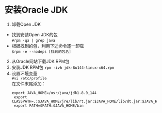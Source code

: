 # 安装Oracle JDK
1. 卸载Open JDK
  * 找到安装Open JDK的包  
    <code>#rpm -qa | grep java</code>
  * 根据找到的包，利用下述命令逐一卸载  
    <code>$rpm -e --nodeps [找到的包名]</code>
2. 从Oracle网站下载JDK RPM包
3. 安装JDK RPM包
  <code>rpm -ivh jdk-8u144-linux-x64.rpm</code>
4. 设置环境变量  
  <code>#vi /etc/profile</code>  
  在文件末尾添加：  
    <pre><code>export JAVA_HOME=/usr/java/jdk1.8.0_144
    export CLASSPATH=.:$JAVA_HOME/jre/lib/rt.jar:$JAVA_HOME/lib/dt.jar:$JAVA_HOME/lib/tools.jar
    export PATH=$PATH:$JAVA_HOME/bin</code></pre>
